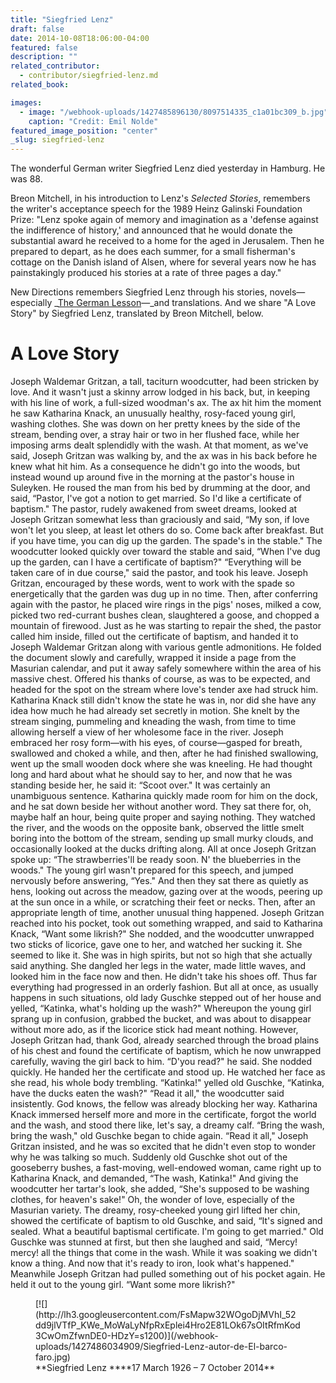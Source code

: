 ```yaml
---
title: "Siegfried Lenz"
draft: false
date: 2014-10-08T18:06:00-04:00
featured: false
description: ""
related_contributor:
  - contributor/siegfried-lenz.md
related_book:

images:
  - image: "/webhook-uploads/1427485896130/8097514335_c1a01bc309_b.jpg"
    caption: "Credit: Emil Nolde"
featured_image_position: "center"
_slug: siegfried-lenz
---
```


The wonderful German writer Siegfried Lenz died yesterday in Hamburg. He was 88.

Breon Mitchell, in his introduction to Lenz's _Selected Stories_, remembers the writer's acceptance speech for the 1989 Heinz Galinski Foundation Prize: "Lenz spoke again of memory and imagination as a 'defense against the indifference of history,' and announced that he would donate the substantial award he received to a home for the aged in Jerusalem. Then he prepared to depart, as he does each summer, for a small fisherman's cottage on the Danish island of Alsen, where for several years now he has painstakingly produced his stories at a rate of three pages a day."

New Directions remembers Siegfried Lenz through his stories, novels—especially _[The German Lesson](http://ndbooks.com/book/the-german-lesson)—_and translations. And we share "A Love Story" by Siegfried Lenz, translated by Breon Mitchell, below.

# A Love Story

<div>

Joseph Waldemar Gritzan, a tall, taciturn woodcutter, had been stricken by love. And it wasn't just a skinny arrow lodged in his back, but, in keeping with his line of work, a full-sized woodman's ax. The ax hit him the moment he saw Katharina Knack, an unusually healthy, rosy-faced young girl, washing clothes. She was down on her pretty knees by the side of the stream, bending over, a stray hair or two in her flushed face, while her imposing arms dealt splendidly with the wash. At that moment, as we've said, Joseph Gritzan was walking by, and the ax was in his back before he knew what hit him.
As a consequence he didn't go into the woods, but instead wound up around five in the morning at the pastor's house in Suleyken. He roused the man from his bed by drumming at the door, and said, “Pastor, I've got a notion to get married. So I'd like a certificate of baptism."
The pastor, rudely awakened from sweet dreams, looked at Joseph Gritzan somewhat less than graciously and said, “My son, if love won't let you sleep, at least let others do so. Come back after breakfast. But if you have time, you can dig up the garden. The spade's in the stable."
The woodcutter looked quickly over toward the stable and said, “When I've dug up the garden, can I have a certificate of baptism?"
“Everything will be taken care of in due course," said the pastor, and took his leave.
Joseph Gritzan, encouraged by these words, went to work with the spade so energetically that the garden was dug up in no time. Then, after conferring again with the pastor, he placed wire rings in the pigs' noses, milked a cow, picked two red-currant bushes clean, slaughtered a goose, and chopped a mountain of firewood.
Just as he was starting to repair the shed, the pastor called him inside, filled out the certificate of baptism, and handed it to Joseph Waldemar Gritzan along with various gentle admonitions. He folded the document slowly and carefully, wrapped it inside a page from the Masurian calendar, and put it away safely somewhere within the area of his massive chest. Offered his thanks of course, as was to be expected, and headed for the spot on the stream where love's tender axe had struck him.
Katharina Knack still didn't know the state he was in, nor did she have any idea how much he had already set secretly in motion. She knelt by the stream singing, pummeling and kneading the wash, from time to time allowing herself a view of her wholesome face in the river.
Joseph embraced her rosy form—with his eyes, of course—gasped for breath, swallowed and choked a while, and then, after he had finished swallowing, went up the small wooden dock where she was kneeling. He had thought long and hard about what he should say to her, and now that he was standing beside her, he said it: “Scoot over."
It was certainly an unambiguous sentence. Katharina quickly made room for him on the dock, and he sat down beside her without another word. They sat there for, oh, maybe half an hour, being quite proper and saying nothing. They watched the river, and the woods on the opposite bank, observed the little smelt boring into the bottom of the stream, sending up small murky clouds, and occasionally looked at the ducks drifting along. All at once Joseph Gritzan spoke up: “The strawberries'll be ready soon. N' the blueberries in the woods." The young girl wasn't prepared for this speech, and jumped nervously before answering, “Yes."
And then they sat there as quietly as hens, looking out across the meadow, gazing over at the woods, peering up at the sun once in a while, or scratching their feet or necks.
Then, after an appropriate length of time, another unusual thing happened. Joseph Gritzan reached into his pocket, took out something wrapped, and said to Katharina Knack, “Want some likrish?"
She nodded, and the woodcutter unwrapped two sticks of licorice, gave one to her, and watched her sucking it. She seemed to like it. She was in high spirits, but not so high that she actually said anything. She dangled her legs in the water, made little waves, and looked him in the face now and then. He didn't take his shoes off.
Thus far everything had progressed in an orderly fashion. But all at once, as usually happens in such situations, old lady Guschke stepped out of her house and yelled, “Katinka, what's holding up the wash?"
Whereupon the young girl sprang up in confusion, grabbed the bucket, and was about to disappear without more ado, as if the licorice stick had meant nothing. However, Joseph Gritzan had, thank God, already searched through the broad plains of his chest and found the certificate of baptism, which he now unwrapped carefully, waving the girl back to him.
“D'you read?" he said.
She nodded quickly.
He handed her the certificate and stood up. He watched her face as she read, his whole body trembling.
“Katinka!" yelled old Guschke, “Katinka, have the ducks eaten the wash?"
“Read it all," the woodcutter said insistently. God knows, the fellow was already blocking her way.
Katharina Knack immersed herself more and more in the certificate, forgot the world and the wash, and stood there like, let's say, a dreamy calf.
“Bring the wash, bring the wash," old Guschke began to chide again.
“Read it all," Joseph Gritzan insisted, and he was so excited that he didn't even stop to wonder why he was talking so much.
Suddenly old Guschke shot out of the gooseberry bushes, a fast-moving, well-endowed woman, came right up to Katharina Knack, and demanded, “The wash, Katinka!" And giving the woodcutter her tartar's look, she added, “She's supposed to be washing clothes, for heaven's sake!"
Oh, the wonder of love, especially of the Masurian variety. The dreamy, rosy-cheeked young girl lifted her chin, showed the certificate of baptism to old Guschke, and said, “It's signed and sealed. What a beautiful baptismal certificate. I'm going to get married." Old Guschke was stunned at first, but then she laughed and said, “Mercy! mercy! all the things that come in the wash. While it was soaking we didn't know a thing. And now that it's ready to iron, look what's happened."
Meanwhile Joseph Gritzan had pulled something out of his pocket again. He held it out to the young girl. “Want some more likrish?"

<figure data-type="image">[![](http://lh3.googleusercontent.com/FsMapw32WOgoDjMVhI_52dd9jlVTfP_KWe_MoWaLyNfpRxEplei4Hro2E81LOk67sOItRfmKod3CwOmZfwnDE0-HDzY=s1200)](/webhook-uploads/1427486034909/Siegfried-Lenz-autor-de-El-barco-faro.jpg)

<figcaption>
**Siegfried Lenz
****17 March 1926 – 7 October 2014**</figcaption>

</figure>

</div>


